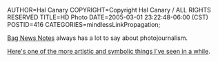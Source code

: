 AUTHOR=Hal Canary
COPYRIGHT=Copyright Hal Canary / ALL RIGHTS RESERVED
TITLE=HD Photo
DATE=2005-03-01 23:22:48-06:00 (CST)
POSTID=416
CATEGORIES=mindlessLinkPropagation;

[Bag News Notes](http://bagnewsnotes.typepad.com/bagnews/) always has a lot to say about photojournalism.

[Here's one of the more artistic and symbolic things I've seen in a while](http://bagnewsnotes.typepad.com/bagnews/2005/02/your_turn_iwhat.html).
